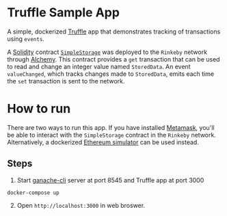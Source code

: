 # Truffle Sample App
A simple, dockerized [Truffle](https://www.trufflesuite.com/) app that demonstrates tracking of  transactions using `events`.

A [Solidity](https://soliditylang.org/) contract [`SimpleStorage`](contracts/SimpleStorage.sol) was deployed to the `Rinkeby` network through [Alchemy](https://www.alchemyapi.io/).  This contract provides a `get` transaction that can be used to read and change an integer value named `StoredData`.  An event `valueChanged`, which tracks changes made to `StoredData`, emits each time the `set` transaction is sent to the network.

# How to run

There are two ways to run this app.  If you have installed [Metamask](https://metamask.io/), you'll be able to interact with the `SimpleStorage` contract in the `Rinkeby` network.  Alternatively, a dockerized [Ethereum simulator](ganache-cli) can be used instead.

## Steps

1. Start [ganache-cli](https://github.com/trufflesuite/ganache-cli) server at port 8545 and Truffle app at port 3000
```
docker-compose up
```
2. Open `http://localhost:3000` in web broswer.
